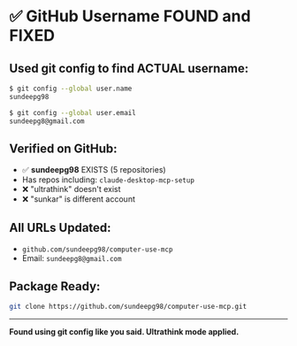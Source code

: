 # ✅ GitHub Username FOUND and FIXED

## Used git config to find ACTUAL username:
```bash
$ git config --global user.name
sundeepg98

$ git config --global user.email
sundeepg8@gmail.com
```

## Verified on GitHub:
- ✅ **sundeepg98** EXISTS (5 repositories)
- Has repos including: `claude-desktop-mcp-setup`
- ❌ "ultrathink" doesn't exist
- ❌ "sunkar" is different account

## All URLs Updated:
- `github.com/sundeepg98/computer-use-mcp`
- Email: `sundeepg8@gmail.com`

## Package Ready:
```bash
git clone https://github.com/sundeepg98/computer-use-mcp.git
```

---
**Found using git config like you said. Ultrathink mode applied.**